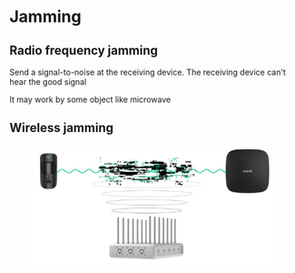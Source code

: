 # Jamming

## Radio frequency jamming

Send a signal-to-noise at the receiving device. The receiving device can't hear the good signal

It may work by some object like microwave

## Wireless jamming

<figure><img src="../../../.gitbook/assets/image (1).png" alt=""><figcaption></figcaption></figure>
